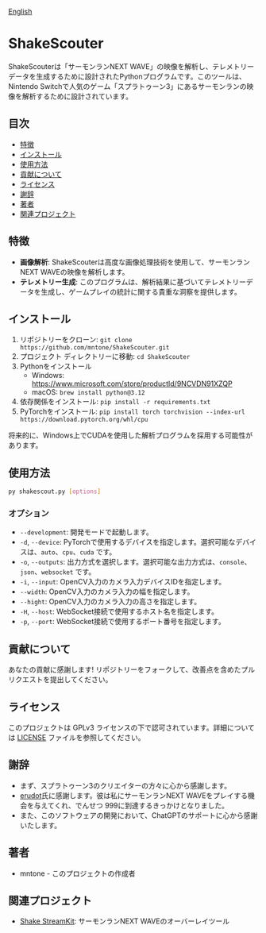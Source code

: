 [English](//github.com/mntone/ShakeScouter/blob/main/README-en.md)

# ShakeScouter

ShakeScouterは「サーモンランNEXT WAVE」の映像を解析し、テレメトリーデータを生成するために設計されたPythonプログラムです。このツールは、Nintendo Switchで人気のゲーム「スプラトゥーン3」にあるサーモンランの映像を解析するために設計されています。

## 目次

* [特徴](#特徴)
* [インストール](#インストール)
* [使用方法](#使用方法)
* [貢献について](#貢献について)
* [ライセンス](#ライセンス)
* [謝辞](#謝辞)
* [著者](#著者)
* [関連プロジェクト](#関連プロジェクト)

## 特徴

- **画像解析**: ShakeScouterは高度な画像処理技術を使用して、サーモンランNEXT WAVEの映像を解析します。
- **テレメトリー生成**: このプログラムは、解析結果に基づいてテレメトリーデータを生成し、ゲームプレイの統計に関する貴重な洞察を提供します。

## インストール

1. リポジトリーをクローン: `git clone https://github.com/mntone/ShakeScouter.git`
2. プロジェクト ディレクトリーに移動: `cd ShakeScouter`
3. Pythonをインストール
    - Windows: https://www.microsoft.com/store/productId/9NCVDN91XZQP
    - macOS: `brew install python@3.12`
4. 依存関係をインストール: `pip install -r requirements.txt`
5. PyTorchをインストール: `pip install torch torchvision --index-url https://download.pytorch.org/whl/cpu`

将来的に、Windows上でCUDAを使用した解析プログラムを採用する可能性があります。

## 使用方法

```sh
py shakescout.py [options]
```

### オプション

- `--development`: 開発モードで起動します。
- `-d`, `--device`: PyTorchで使用するデバイスを指定します。選択可能なデバイスは、`auto`、`cpu`、`cuda` です。
- `-o`, `--outputs`: 出力方式を選択します。選択可能な出力方式は、`console`、`json`、`websocket` です。
- `-i`, `--input`: OpenCV入力のカメラ入力デバイスIDを指定します。
- `--width`: OpenCV入力のカメラ入力の幅を指定します。
- `--hight`: OpenCV入力のカメラ入力の高さを指定します。
- `-H`, `--host`: WebSocket接続で使用するホスト名を指定します。
- `-p`, `--port`: WebSocket接続で使用するポート番号を指定します。

## 貢献について

あなたの貢献に感謝します! リポジトリーをフォークして、改善点を含めたプルリクエストを提出してください。

## ライセンス

このプロジェクトは GPLv3 ライセンスの下で認可されています。詳細については [LICENSE](//github.com/mntone/ShakeScouter/blob/main/LICENSE) ファイルを参照してください。

## 謝辞

- まず、スプラトゥーン3のクリエイターの方々に心から感謝します。
- [erudot](https://x.com/erudot)氏に感謝します。彼は私にサーモンランNEXT WAVEをプレイする機会を与えてくれ、でんせつ 999に到達するきっかけとなりました。
- また、このソフトウェアの開発において、ChatGPTのサポートに心から感謝いたします。

## 著者

- mntone - このプロジェクトの作成者

## 関連プロジェクト

- [Shake StreamKit](//github.com/mntone/shake-streamkit): サーモンランNEXT WAVEのオーバーレイツール
